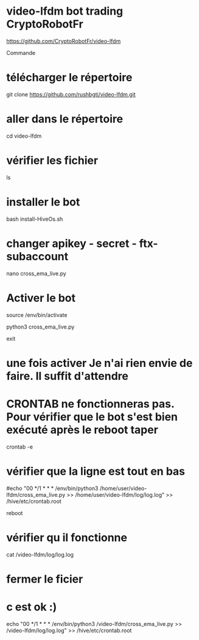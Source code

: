 # video-lfdm bot trading CryptoRobotFr
https://github.com/CryptoRobotFr/video-lfdm

Commande

# télécharger le répertoire
git clone https://github.com/rushbgti/video-lfdm.git

# aller dans le répertoire
cd video-lfdm

# vérifier les fichier
ls

# installer le bot
bash install-HiveOs.sh


# changer apikey - secret - ftx-subaccount
nano cross_ema_live.py

# Activer le bot
source /env/bin/activate

python3 cross_ema_live.py


exit
# une fois activer Je n'ai rien envie de faire. Il suffit d'attendre

# CRONTAB ne fonctionneras pas. Pour vérifier que le bot s'est bien exécuté après le reboot taper
crontab -e

# vérifier que la ligne est tout en bas
#echo "00 */1 * * * /env/bin/python3 /home/user/video-lfdm/cross_ema_live.py >> /home/user/video-lfdm/log/log.log" >> /hive/etc/crontab.root

reboot

# vérifier qu il fonctionne 
cat /video-lfdm/log/log.log

# fermer le ficier
# c est ok :)



echo "00 */1 * * * /env/bin/python3 /video-lfdm/cross_ema_live.py >> /video-lfdm/log/log.log" >> /hive/etc/crontab.root

